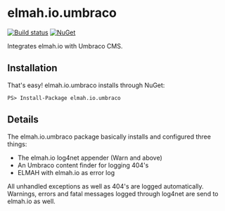 # elmah.io.umbraco

[![Build status](https://ci.appveyor.com/api/projects/status/hn4jr5q06ba7vp7c?svg=true)](https://ci.appveyor.com/project/ThomasArdal/elmah-io-umbraco)
[![NuGet](https://img.shields.io/nuget/vpre/elmah.io.umbraco.svg)](https://www.nuget.org/packages/elmah.io.umbraco)

Integrates elmah.io with Umbraco CMS.

## Installation
That's easy! elmah.io.umbraco installs through NuGet:

```
PS> Install-Package elmah.io.umbraco
```

## Details
The elmah.io.umbraco package basically installs and configured three things:

* The elmah.io log4net appender (Warn and above)
* An Umbraco content finder for logging 404's
* ELMAH with elmah.io as error log

All unhandled exceptions as well as 404's are logged automatically. Warnings, errors and fatal messages logged through log4net are send to elmah.io as well.
